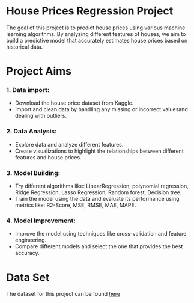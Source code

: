 # **House Prices Regression Project**
The goal of this project is to predict house prices using various machine learning algorithms. By analyzing different features of houses, we aim to build a predictive model that accurately estimates house prices based on historical data.
 # **Project Aims** 
 ### 1. Data import:
* Download the house price dataset from Kaggle.
* Import and clean data by handling any missing or incorrect values ​​and dealing with outliers.

 ### 2. Data Analysis:
* Explore data and analyze different features.
* Create visualizations to highlight the relationships between different features and house prices.

### 3. Model Building: 
* Try different algorithms like: LinearRegression, polynomial regression, Ridge Regression, Lasso Regression, Random forest, Decision tree.
* Train the model using the data and evaluate its performance using metrics like: R2-Score, MSE, RMSE, MAE, MAPE.

### 4. Model Improvement:
* Improve the model using techniques like cross-validation and feature engineering.
* Compare different models and select the one that provides the best accuracy.
 
# **Data Set** 
The dataset for this project can be found [here](https://www.kaggle.com/datasets/yasserh/housing-prices-dataset/code)

